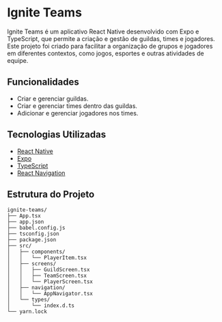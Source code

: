 # Ignite Teams

Ignite Teams é um aplicativo React Native desenvolvido com Expo e TypeScript, que permite a criação e gestão de guildas, times e jogadores. Este projeto foi criado para facilitar a organização de grupos e jogadores em diferentes contextos, como jogos, esportes e outras atividades de equipe.

## Funcionalidades

- Criar e gerenciar guildas.
- Criar e gerenciar times dentro das guildas.
- Adicionar e gerenciar jogadores nos times.

## Tecnologias Utilizadas

- [React Native](https://reactnative.dev/)
- [Expo](https://expo.dev/)
- [TypeScript](https://www.typescriptlang.org/)
- [React Navigation](https://reactnavigation.org/)

## Estrutura do Projeto

```plaintext
ignite-teams/
├── App.tsx
├── app.json
├── babel.config.js
├── tsconfig.json
├── package.json
├── src/
│   ├── components/
│   │   └── PlayerItem.tsx
│   ├── screens/
│   │   ├── GuildScreen.tsx
│   │   ├── TeamScreen.tsx
│   │   └── PlayerScreen.tsx
│   ├── navigation/
│   │   └── AppNavigator.tsx
│   └── types/
│       └── index.d.ts
└── yarn.lock

